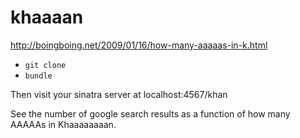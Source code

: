 khaaaan
=======

http://boingboing.net/2009/01/16/how-many-aaaaas-in-k.html

- `git clone`
- `bundle`

Then visit your sinatra server at localhost:4567/khan

See the number of google search results as a function of how many AAAAAs in Khaaaaaaaan.
